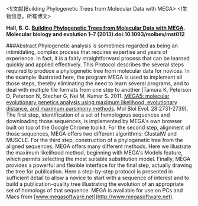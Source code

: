 <![文献]Building Phylogenetic Trees from Molecular Data with MEGA>
<!生物信息，所有博文>

**Hall, B. G. [Building Phylogenetic Trees from Molecular Data with MEGA](http://mbe.oxfordjournals.org/content/early/2013/03/13/molbev.mst012.full). Molecular biology and evolution 1–7 (2013).doi:10.1093/molbev/mst012**

###Abstract
Phylogenetic analysis is sometimes regarded as being an intimidating, complex process that requires expertise and years of experience. In fact, it is a fairly straightforward process that can be learned quickly and applied effectively. This Protocol describes the several steps required to produce a phylogenetic tree from molecular data for novices. In the example illustrated here, the program MEGA is used to implement all those steps, thereby eliminating the need to learn several programs, and to deal with multiple file formats from one step to another (Tamura K, Peterson D, Peterson N, Stecher G, Nei M, Kumar S. 2011. [MEGA5: molecular evolutionary genetics analysis using maximum likelihood, evolutionary distance, and maximum parsimony methods](http://mbe.oxfordjournals.org/content/28/10/2731.full). Mol Biol Evol. 28:2731-2739). The first step, identification of a set of homologous sequences and downloading those sequences, is implemented by MEGA's own browser built on top of the Google Chrome toolkit. For the second step, alignment of those sequences, MEGA offers two different algorithms: ClustalW and MUSCLE. For the third step, construction of a phylogenetic tree from the aligned sequences, MEGA offers many different methods. Here we illustrate the maximum likelihood method, beginning with MEGA's Models feature, which permits selecting the most suitable substitution model. Finally, MEGA provides a powerful and flexible interface for the final step, actually drawing the tree for publication. Here a step-by-step protocol is presented in sufficient detail to allow a novice to start with a sequence of interest and to build a publication-quality tree illustrating the evolution of an appropriate set of homologs of that sequence. MEGA is available for use on PCs and Macs from [www.megasoftware.net](http://www.megasoftware.net).